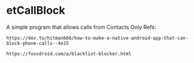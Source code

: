 # etCallBlock
A simple program that allows calls from Contacts Only
Refs:

    https://dev.to/hitman666/how-to-make-a-native-android-app-that-can-block-phone-calls--4e15
    
    https://fossdroid.com/a/blacklist-blocker.html
